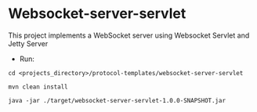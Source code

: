 # Websocket-server-servlet
This project implements a WebSocket server using Websocket Servlet and Jetty Server

* Run:
```
cd <projects_directory>/protocol-templates/websocket-server-servlet

mvn clean install

java -jar ./target/websocket-server-servlet-1.0.0-SNAPSHOT.jar
```